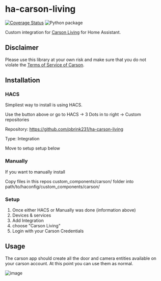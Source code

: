 # ha-carson-living
[![Coverage Status](https://coveralls.io/repos/github/rado0x54/ha-carson-living/badge.svg?branch=master)](https://coveralls.io/github/rado0x54/ha-carson-living?branch=master)
![Python package](https://github.com/rado0x54/ha-carson-living/workflows/Python%20package/badge.svg)

Custom integration for [Carson Living](https://www.carson.live/) for Home Assistant.

## Disclaimer
Please use this library at your own risk and make sure that you do not violate the
[Terms of Service of Carson](https://www.carson.live/terms).

## Installation

### HACS

Simpliest way to install is using HACS.

Use the button above or go to HACS -> 3 Dots in to right -> Custom repositories

Repository: https://github.com/pbrink231/ha-carson-living

Type: Integration

Move to setup setup below

### Manually

If you want to manually install

Copy files in this repos custom_components/carson/ folder into path/to/haconfig/custom_components/carson/

### Setup

1) Once either HACS or Manually was done (information above)
2) Devices & services
3) Add Integration
4) choose "Carson Living"
5) Login with your Carson Credentials

## Usage

The carson app should create all the door and camera entities available on your carson account.  At this point you can use them as normal.

![image](https://github.com/user-attachments/assets/aed857ac-e09d-4d9d-bb24-8f6bf79e8b79)
